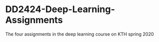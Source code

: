 # DD2424-Deep-Learning-Assignments
The four assignments in the deep learning course on KTH spring 2020
